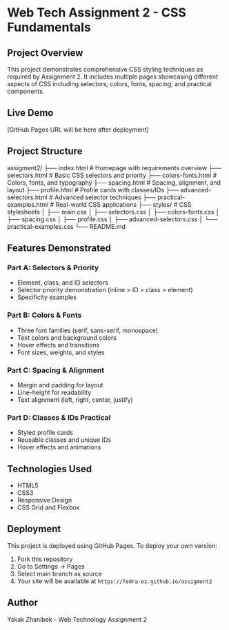 # Web Tech Assignment 2 - CSS Fundamentals

## Project Overview
This project demonstrates comprehensive CSS styling techniques as required by Assignment 2. It includes multiple pages showcasing different aspects of CSS including selectors, colors, fonts, spacing, and practical components.

## Live Demo
[GitHub Pages URL will be here after deployment]

## Project Structure
assigment2/
├── index.html # Homepage with requirements overview
├── selectors.html # Basic CSS selectors and priority
├── colors-fonts.html # Colors, fonts, and typography
├── spacing.html # Spacing, alignment, and layout
├── profile.html # Profile cards with classes/IDs
├── advanced-selectors.html # Advanced selector techniques
├── practical-examples.html # Real-world CSS applications
├── styles/ # CSS stylesheets
│ ├── main.css
│ ├── selectors.css
│ ├── colors-fonts.css
│ ├── spacing.css
│ ├── profile.css
│ ├── advanced-selectors.css
│ └── practical-examples.css
└── README.md
## Features Demonstrated

### Part A: Selectors & Priority
- Element, class, and ID selectors
- Selector priority demonstration (inline > ID > class > element)
- Specificity examples

### Part B: Colors & Fonts
- Three font families (serif, sans-serif, monospace)
- Text colors and background colors
- Hover effects and transitions
- Font sizes, weights, and styles

### Part C: Spacing & Alignment
- Margin and padding for layout
- Line-height for readability
- Text alignment (left, right, center, justify)

### Part D: Classes & IDs Practical
- Styled profile cards
- Reusable classes and unique IDs
- Hover effects and animations

## Technologies Used
- HTML5
- CSS3
- Responsive Design
- CSS Grid and Flexbox

## Deployment
This project is deployed using GitHub Pages. To deploy your own version:
1. Fork this repository
2. Go to Settings → Pages
3. Select main branch as source
4. Your site will be available at `https://Tedra-ez.github.io/assigment2`

## Author
Yskak Zhanibek - Web Technology Assignment 2